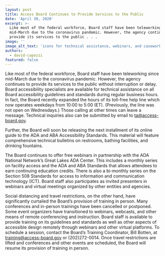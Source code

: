 ```yaml
---
layout: post
title: Access Board Continues to Provide Services to the Public
date: 'April 30, 2020'
excerpt: >-
  Like most of the federal workforce, Board staff have been teleworking since
  mid-March due to the coronavirus pandemic. However, the agency continues to
  provide its services to the public . . .
image: ''
image_alt_text: 'icons for technical assistance, webinars, and casework'
authors:
  - david-capozzi
featured: false
---
```


Like most of the federal workforce, Board staff have been teleworking since mid-March due to the coronavirus pandemic. However, the agency continues to provide its services to the public without interruption or delay. Board accessibility specialists are available for technical assistance on all Board accessibility guidelines and standards during regular business hours. In fact, the Board recently expanded the hours of its toll-free help line which now operates weekdays from 10:00 to 5:00 (ET). (Previously, the line was not open on Wednesdays.) Those calling at other times can leave a message. Technical inquiries also can be submitted by email to [ta@access-board.gov](mailto:ta@access-board.gov).

Further, the Board will soon be releasing the next installment of its online guide to the ADA and ABA Accessibility Standards. This material will feature comprehensive technical bulletins on restrooms, bathing facilities, and drinking fountains.

The Board continues to offer free webinars in partnership with the ADA National Network’s Great Lakes ADA Center. This includes a monthly series on facility access and the ADA and ABA Standards that allows attendees to earn continuing education credits. There is also a bi-monthly series on the Section 508 Standards for access to information and communication technology (ICT). Board staff also participates as invited presenters in webinars and virtual meetings organized by other entities and agencies.

Social distancing and travel restrictions, on the other hand, have significantly curtailed the Board’s provision of training in person. Many conferences and in-person trainings have been cancelled or postponed. Some event organizers have transitioned to webinars, webcasts, and other means of remote conferencing and instruction. Board staff is available to provide training on its guidelines and standards as well as other aspects of accessible design remotely through webinars and other virtual platforms. To schedule a session, contact the Board’s Training Coordinator, Bill Botten, at [training@access-board.gov](mailto:training@access-board.gov) or (202)272-0014. Once travel restrictions are lifted and conferences and other events are scheduled, the Board will resume its provision of training in person.

